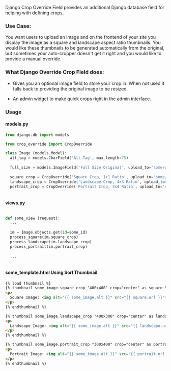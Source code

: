 Django Crop Override Field provides an additional Django database field for 
helping with defining crops.

### Use Case: ###
You want users to upload an image and on the frontend of your site you display
the image as a square and landscape aspect ratio thumbnails.  You would like 
these thumbnails to be generated automatically from the original, but sometimes
your auto-cropper doesn't get it right and you would like to provide a manual
override.

### What Django Override Crop Field does: ###
*  Gives you an optional image field to store your crop in.
When not used it falls back to providing the original image to be resized.

*  An admin widget to make quick crops right in the admin interface.


### Usage ###
#### models.py ####
```python
from django.db import models

from crop_override import CropOverride

class Image (models.Model):
  alt_tag = models.CharField('Alt Tag', max_length=75)
  
  full_size = models.ImageField('Full Size Original', upload_to='some/dir')
  
  square_crop = CropOverride('Square Crop, 1x1 Ratio', upload_to='some/dir', original='full_size', aspect='1x1')
  landscape_crop = CropOverride('Landscape Crop, 4x3 Ratio', upload_to='some/dir', original='full_size', aspect='4x3')
  portrait_crop = CropOverride('Portrait Crop, 3x4 Ratio', upload_to='some/dir', original='full_size', aspect='3x4')
  
```

#### views.py ####
```python

def some_view (request):
  ...
  
  im = Image.objects.get(id=some_id)
  process_square(im.square_crop)
  process_landscape(im.landscape_crop)
  process_portrait(im.portrait_crop)
  
  ...
  
```

#### some_template.html Using Sorl Thumbnail ####
```html
{% load thumbnail %}
{% thumbnail some_image.square_crop "400x400" crop="center" as square %}
<p>
  Square Image: <img alt="{{ some_image.alt }}" src="{{ square.url }}">
</p>
{% endthumbnail %}

{% thumbnail some_image.landscape_crop "400x300" crop="center" as landscape %}
<p>
  Landscape Image: <img alt="{{ some_image.alt }}" src="{{ landscape.url }}">
</p>
{% endthumbnail %}

{% thumbnail some_image.portrait_crop "300x400" crop="center" as portrait %}
<p>
  Portrait Image: <img alt="{{ some_image.alt }}" src="{{ portrait.url }}">
</p>
{% endthumbnail %}

```
